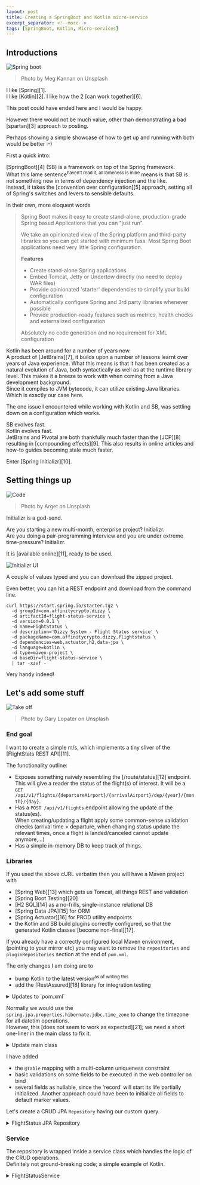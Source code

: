 ```yaml
---
layout: post
title: Creating a SpringBoot and Kotlin micro-service
excerpt_separator: <!--more-->
tags: [SpringBoot, Kotlin, Micro-services]
---
```


## Introductions

![Spring boot](../images/flight-stats/meg-kannan-245874-unsplash.jpg)
> Photo by Meg Kannan on Unsplash

I like [Spring][1].  
I like [Kotlin][2]. 
I like how the 2 [can work together][6].

This post could have ended here and I would be happy.

However there would not be much value, other than demonstrating a 
bad [spartan][3] approach to posting. 

Perhaps showing a simple showcase of how to get up and running with both
would be better :-) 

First a quick intro:

[SpringBoot][4] (SB) is a framework on top of the Spring framework.  
What this lame sentence<sup>haven't read it, all lameness is mine</sup> means 
is that SB is not something new in terms of dependency injection and the like.  
Instead, it takes the [convention over configuration][5] approach, setting 
all of Spring's switches and levers to sensible defaults. 

In their own, more eloquent words

> Spring Boot makes it easy to create stand-alone, production-grade Spring based Applications that you can "just run".
>  
>  We take an opinionated view of the Spring platform and third-party libraries so you can get started with minimum fuss. Most Spring Boot applications need very little Spring configuration.
>  
>  **Features**
>  * Create stand-alone Spring applications
>  * Embed Tomcat, Jetty or Undertow directly (no need to deploy WAR files)
>  * Provide opinionated 'starter' dependencies to simplify your build configuration
>  * Automatically configure Spring and 3rd party libraries whenever possible
>  * Provide production-ready features such as metrics, health checks and externalized configuration
>  
>  Absolutely no code generation and no requirement for XML configuration 

Kotlin has been around for a number of years now.  
A product of [JetBrains][7], it builds upon a number of lessons learnt 
over years of Java experience. What this means is that it has been created
as a natural evolution of Java, both syntactically as well as at the 
runtime library level. This makes it a breeze to work with when coming 
from a Java development background.  
Since it compiles to JVM bytecode, it can utilize existing Java libraries.  
Which is exactly our case here.

The one issue I encountered while working with Kotlin and SB, was settling
down on a configuration which works.

SB evolves fast.  
Kotlin evolves fast.  
JetBrains and Pivotal are both thankfully much faster than the [JCP][8] 
resulting in [compounding effects][9]. This also results in online articles and 
how-to guides becoming stale much faster. 

Enter [Spring Initializr][10]. 
<!--more-->

## Setting things up

![Code](../images/flight-stats/arget-1140288-unsplash.jpg)
> Photo by Arget on Unsplash

Initializr is a god-send. 

Are you starting a new multi-month, enterprise project? Initializr.  
Are you doing a pair-programming interview and you are under extreme 
time-pressure? Initializr.  

It is [available online][11], ready to be used.

![Initializr UI](../images/flight-stats/initializr.jpg)

A couple of values typed and you can download the zipped project.

Even better, you can hit a REST endpoint and download from the command line.

```
curl https://start.spring.io/starter.tgz \
  -d groupId=com.affinitycrypto.dizzy \
  -d artifactId=flight-status-service \
  -d version=0.0.1 \
  -d name=FightStatus \
  -d description='Dizzy System - Flight Status service' \
  -d packageName=com.affinitycrypto.dizzy.flightstatus \
  -d dependencies=web,actuator,h2,data-jpa \
  -d language=kotlin \
  -d type=maven-project \
  -d baseDir=flight-status-service \
  | tar -xzvf -
```

Very handy indeed!

## Let's add some stuff

![Take off](../images/flight-stats/gary-lopater-183558-unsplash.jpg)
> Photo by Gary Lopater on Unsplash

### End goal

I want to create a simple m/s, which implements a tiny sliver of the 
[FlightStats REST API][11].

The functionality outline: 
* Exposes something naively resembling the [/route/status][12] endpoint. 
This will give a reader the status of the flight(s) of interest. It will
be a `GET /api/v1/flights/{departureAirport}/{arrivalAirport}/dep/{year}/{month}/{day}`.
* Has a `POST /api/v1/flights` endpoint allowing the update of the status(es).  
When creating/updating a flight apply some common-sense validation checks 
(arrival time > departure, when changing status update the relevant times, 
once a flight is landed/canceled cannot update anymore,...)
* Has a simple in-memory DB to keep track of things.

### Libraries

If you used the above cURL verbatim then you will have a Maven project with
* [Spring Web][13] which gets us Tomcat, all things REST and validation 
* [Spring Boot Testing][20] 
* [H2 SQL][14] as a no-frills, single-instance relational DB
* [Spring Data JPA][15] for ORM
* [Spring Actuator][16] for PROD utility endpoints
* the Kotlin and SB build plugins correctly configured, so that the 
generated Kotlin classes [become non-final][17].  

If you already have a correctly configured local Maven environment, 
(pointing to your mirror etc) you may want to remove the `repositories` 
and `pluginRepositories` section at the end of `pom.xml`.

The only changes I am doing are to 
* bump Kotlin to the latest version<sup>as of writing this</sup> 
* add the [RestAssured][18] library for integration testing

<details>
<summary>Updates to `pom.xml`</summary>
<p>
```xml
    <properties>
    ...
        <kotlin.version>1.3.11</kotlin.version>
    </properties>

    <dependencyManagement>
    ...
        <dependencies>
            <dependency>
                <groupId>io.rest-assured</groupId>
                <artifactId>rest-assured</artifactId>
                <version>3.3.0</version>
            </dependency>
        </dependencies>
    </dependencyManagement>

    <dependencies>
    ...
        <dependency>
            <groupId>io.rest-assured</groupId>
            <artifactId>rest-assured</artifactId>
            <scope>test</scope>
        </dependency>
    </dependencies>
```
</p>
</details>

### Properties

Let's add some basic configuration by editing `src/main/resources/application.properties`.

<details>
<summary>Additions to `application.properties`</summary>
<p>
```properties
# Spring's logging can be useful to trouble-shoot things 
logging.level.org.springframework=INFO

# URI base-path 
server.servlet.context-path=/flightstatus

# Enable H2's web console
spring.h2.console.enabled=true
spring.h2.console.path=/h2

# Datasource settings
#   In-memory db, UTC timezone
spring.datasource.url=jdbc:h2:mem:flightsDb;DB_CLOSE_DELAY=-1
spring.datasource.username=sa
spring.datasource.password=sa
spring.datasource.driver-class-name=org.h2.Driver
spring.jpa.properties.hibernate.jdbc.time_zone=UTC

# Actuator settings
info.app.name=Flight Status
info.app.description=Dizzy System - Flight Status service
info.app.version=0.0.1
```
</p>
</details>

Normally we would use the `spring.jpa.properties.hibernate.jdbc.time_zone` 
to change the timezone for all datetim operations.  
However, this [does not seem to work as expected][21]; we need a short
one-liner in the main class to fix it.

<details>
<summary>Update main class</summary>
<p>
```kotlin
...
@SpringBootApplication
class FightStatusApplication {
                             
    @PostConstruct
    fun started() {
        TimeZone.setDefault(TimeZone.getTimeZone("UTC"))
    }
}
```
</p>
</details>

Let's see what we have so far.<sup>Output formatted for readability</sup>

<details>
<summary>Running on the command line</summary>
<p>
```
$ mvn spring-boot:run
...
$ curl http://localhost:8080/actuator
{
  "_links": {
    "self": {
      "href": "http://localhost:8080/actuator",
      "templated": false
    },
    "health-component": {
      "href": "http://localhost:8080/actuator/health/{component}",
      "templated": true
    },
    "health-component-instance": {
      "href": "http://localhost:8080/actuator/health/{component}/{instance}",
      "templated": true
    },
    "health": {
      "href": "http://localhost:8080/actuator/health",
      "templated": false
    },
    "info": {
      "href": "http://localhost:8080/actuator/info",
      "templated": false
    }
  }
``` 
</p>
</details>

### Domain model

Kotlin [data classes][22] are THE way to create DTOs.  
Let's create something which looks remotely plausible as a store of a 
flight's info.

<details><summary>FlightStatus data class</summary>
<p>
```kotlin
enum class StatusIndicator {
    Active,
    Canceled,
    Diverted,
    Landed,
    Redirected,
    Scheduled
}

@Entity
@Table(
        name = "Flights",
        uniqueConstraints = [
            UniqueConstraint(
                    name = "singleFlightEachDay",
                    columnNames = [
                        "flightNumber",
                        "departureAirport",
                        "arrivalAirport",
                        "scheduledDepartureDateUtc",
                        "scheduledArrivalDateUtc"
                    ])
        ]
)
data class FlightStatus(
        @Id
        val flightId: String = UUID.randomUUID().toString(),
        @Length(min = 3) val flightNumber: String = "",
        @Length(min = 3) val departureAirport: String = "",
        @Length(min = 3) val arrivalAirport: String = "",
        val scheduledDepartureDateUtc: ZonedDateTime = ZonedDateTime.now(),
        val departureDateUtc: ZonedDateTime? = null,
        val scheduledArrivalDateUtc: ZonedDateTime = ZonedDateTime.now(),
        val arrivalDateUtc: ZonedDateTime? = null,
        val status: StatusIndicator = StatusIndicator.Scheduled
)
```
</p>
</details>

I have added
* the `@Table` mapping with a multi-column uniqueness constraint
* basic validations on some fields to be executed in the web controller on bind
* several fields as nullable, since the 'record' will start its life 
partially initialized. Another approach could have been to initialize all 
fields to default marker values.

Let's create a CRUD JPA `Repository` having our custom query.

<details><summary>FlightStatus JPA Repository</summary>
<p>
```kotlin
interface FlightStatusRepository : CrudRepository<FlightStatus, String> {

    @Query("""SELECT f FROM FlightStatus f
            WHERE
                f.departureAirport = :depAir
            AND f.arrivalAirport = :arrAir
            AND f.scheduledDepartureDateUtc <= :depEnd
            AND f.scheduledDepartureDateUtc >= :depBegin""")
    fun findScheduledFlights(
            @Param("depAir")departureAirport: String,
            @Param("arrAir")arrivalAirport: String,
            @Param("depBegin")scheduledDepartureDateBeginUtc: ZonedDateTime,
            @Param("depEnd")scheduledDepartureDateEndUtc: ZonedDateTime) : List<FlightStatus>
}
```
</p>
</details>

...and the DTO validator.

<details><summary>FlightStatusValidator</summary>
<p>
```kotlin
@Component
class FlightStatusValidator : Validator {

    companion object {
        @JvmStatic val CODE_AIRPORT_SAME_VALUE = "dizzy.status.airport.sameValue"
        @JvmStatic val CODE_SCHEDULED_ARRIVAL_TOO_SOON = "dizzy.status.scheduledArrival.tooSoon"
        @JvmStatic val CODE_SCHEDULED_ARRIVAL_BEFORE_DEPARTURE = "dizzy.status.scheduledArrival.beforeScheduledDeparture"
        @JvmStatic val CODE_ARRIVAL_BEFORE_DEPARTURE = "dizzy.status.arrival.beforeDeparture"
        @JvmStatic val CODE_ARRIVAL_TOO_SOON = "dizzy.status.arrival.tooSoon"
        @JvmStatic val CODE_STATUS_MISSING_DATES = "dizzy.status.missingDatesForStatus"
        @JvmStatic val CODE_STATUS_CANCELED_HAS_DATES = "dizzy.status.canceledHasDates"
    }

    override fun validate(target: Any, errors: Errors) {
        val flight = target as FlightStatus

        with(flight) {
            if (arrivalAirport == departureAirport) {
                errors.rejectValue(
                        "arrivalAirport",
                        CODE_AIRPORT_SAME_VALUE,
                        "Arrival and Departure airports must be different")
            }

            if (abs(ChronoUnit.HOURS.between(scheduledDepartureDateUtc, scheduledArrivalDateUtc)) < 1) {
                errors.rejectValue("scheduledArrivalDateUtc", CODE_SCHEDULED_ARRIVAL_TOO_SOON,
                        "Scheduled departure and arrival times must differ by at least 1 hour")
            }

            if (scheduledArrivalDateUtc!!.compareTo(scheduledDepartureDateUtc) < 1) {
                errors.rejectValue("scheduledArrivalDateUtc",
                        CODE_SCHEDULED_ARRIVAL_BEFORE_DEPARTURE,
                        "Scheduled arrival must not be before scheduled departure")
            }

            if (arrivalDateUtc != null && departureDateUtc != null
                    && arrivalDateUtc!!.compareTo(departureDateUtc) < 1) {
                errors.rejectValue("arrivalDateUtc", CODE_ARRIVAL_BEFORE_DEPARTURE,
                        "Actual arrival must not be before departure")
            }

            if (arrivalDateUtc != null && departureDateUtc != null
                    && abs(ChronoUnit.HOURS.between(departureDateUtc, arrivalDateUtc)) < 1) {
                errors.rejectValue("arrivalDateUtc", CODE_ARRIVAL_TOO_SOON,
                        "Actual departure and arrival times must differ by at least 1 hour")
            }

            if (status !in arrayOf(null, StatusIndicator.Active, StatusIndicator.Scheduled, StatusIndicator.Canceled)
                    && (arrivalDateUtc == null || departureDateUtc == null)) {
                errors.rejectValue("status", CODE_STATUS_MISSING_DATES,
                        "Actual departure and arrival times must be defined for this status value")
            }

            if (status == StatusIndicator.Canceled
                    && (arrivalDateUtc == null || departureDateUtc == null)) {
                errors.rejectValue("status", CODE_STATUS_CANCELED_HAS_DATES,
                        "Canceled flight cannot have actual arrival or departure dates")
            }
        }
    }

    override fun supports(clazz: Class<*>): Boolean =
            FlightStatus::class.java.isAssignableFrom(clazz)
}
```
</p>
</details>


### Service 

The repository is wrapped inside a service class which handles the logic 
of the CRUD operations.  
Definitely not ground-breaking code; a simple example of Kotlin.


<details><summary>FlightStatusService</summary>
<p>
```kotlin
@Service
class FlightStatusService(
        private val repository: FlightStatusRepository) {

    private val log = LoggerFactory.getLogger(FlightStatusService::class.java)

    fun getFlights(criteria: FlightStatusQuery): List<FlightStatus> {

        log.debug("Searching for flights ", criteria)
        val dateEnd = ZonedDateTime.of(
                criteria.scheduledDepartureDateUtc.year,
                criteria.scheduledDepartureDateUtc.monthValue,
                criteria.scheduledDepartureDateUtc.dayOfMonth,
                23,
                59,
                59,
                999999,
                ZoneId.of("UTC"))
        val dateBegin = ZonedDateTime.of(
                criteria.scheduledDepartureDateUtc.year,
                criteria.scheduledDepartureDateUtc.monthValue,
                criteria.scheduledDepartureDateUtc.dayOfMonth,
                0,
                0,
                0,
                0,
                ZoneId.of("UTC"))
        return repository.findScheduledFlights(
                departureAirport = criteria.departureAirport,
                arrivalAirport = criteria.arrivalAirport,
                scheduledDepartureDateBeginUtc = dateBegin,
                scheduledDepartureDateEndUtc = dateEnd
        )
    }

    fun addFlight(flight: FlightStatus): FlightStatus {
        log.info("Inserting flight:", flight)
        val toAdd = flight.copy(
                flightId = UUID.randomUUID().toString(),
                scheduledArrivalDateUtc = flight.scheduledArrivalDateUtc.truncatedTo(ChronoUnit.MINUTES),
                scheduledDepartureDateUtc = flight.scheduledDepartureDateUtc.truncatedTo(ChronoUnit.MINUTES),
                departureDateUtc = flight.departureDateUtc?.let { it.truncatedTo(ChronoUnit.MINUTES) },
                arrivalDateUtc = flight.arrivalDateUtc?.let { it.truncatedTo(ChronoUnit.MINUTES) }
        )
        repository.save(toAdd)
        return toAdd
    }

    fun updateFlight(flight: FlightStatus): FlightStatus {
        log.info("Updating flight: ", flight.flightId)
        // make sure id exists
        val toUpdate = repository.findById(flight.flightId)
                .orElseThrow { EntityNotFoundException("Unknown flight id:" + flight.flightId) }
        // make sure we can update
        if (toUpdate.status !in arrayOf(null, StatusIndicator.Active, StatusIndicator.Scheduled)) {
            throw IllegalArgumentException("Cannot update flight with status " + toUpdate.status)
        }
        // update fields
        with(toUpdate) {
            repository.save(
                toUpdate.copy(
                        status = flight.status, 
                        departureDateUtc = flight.departureDateUtc?.let { it.truncatedTo(ChronoUnit.MINUTES) },
                        arrivalDateUtc = flight.arrivalDateUtc?.let { it.truncatedTo(ChronoUnit.MINUTES) }            
                )        
            )
        }
        return toUpdate
    }
}
```
</p>
</details>


 


   [1]: https://spring.io/projects
   [2]: https://kotlinlang.org/
   [3]: https://dictionary.cambridge.org/dictionary/english/spartan
   [4]: https://spring.io/projects/spring-boot
   [5]: https://en.wikipedia.org/wiki/Convention_over_configuration
   [6]: https://kotlinlang.org/docs/tutorials/spring-boot-restful.html
   [7]: https://www.jetbrains.com/
   [8]: https://en.wikipedia.org/wiki/Java_Community_Process
   [9]: https://www.investopedia.com/walkthrough/corporate-finance/3/discounted-cash-flow/compounding.aspx
   [10]: https://github.com/spring-io/initializr/
   [11]: https://developer.flightstats.com/api-docs/
   [12]: https://developer.flightstats.com/api-docs/flightstatus/v2/route 
   [13]: https://docs.spring.io/spring/docs/current/spring-framework-reference/web.html
   [14]: http://www.h2database.com/html/main.html
   [15]: https://spring.io/projects/spring-data-jpa
   [16]: https://docs.spring.io/spring-boot/docs/current/reference/html/production-ready.html
   [17]: https://www.baeldung.com/kotlin-allopen-spring 
   [18]: http://rest-assured.io/
   [20]: https://docs.spring.io/spring-boot/docs/current/reference/html/boot-features-testing.html
   [21]: https://moelholm.com/2016/11/09/spring-boot-controlling-timezones-with-hibernate/
   [22]: https://kotlinlang.org/docs/reference/data-classes.html
   [23]: 
